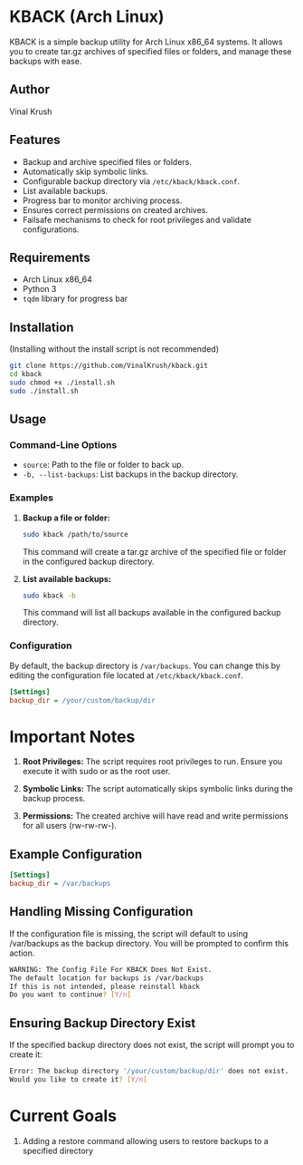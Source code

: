 # KBACK (Arch Linux)

KBACK is a simple backup utility for Arch Linux x86_64 systems. It allows you to create tar.gz archives of specified files or folders, and manage these backups with ease.

## Author

Vinal Krush

## Features

- Backup and archive specified files or folders.
- Automatically skip symbolic links.
- Configurable backup directory via `/etc/kback/kback.conf`.
- List available backups.
- Progress bar to monitor archiving process.
- Ensures correct permissions on created archives.
- Failsafe mechanisms to check for root privileges and validate configurations.

## Requirements

- Arch Linux x86_64
- Python 3
- `tqdm` library for progress bar

## Installation
(Installing without the install script is not recommended)

```bash
git clone https://github.com/VinalKrush/kback.git
cd kback
sudo chmod +x ./install.sh
sudo ./install.sh
```

## Usage

### Command-Line Options

- `source`: Path to the file or folder to back up.
- `-b, --list-backups`: List backups in the backup directory.

### Examples

1. **Backup a file or folder:**

    ```bash
    sudo kback /path/to/source
    ```

    This command will create a tar.gz archive of the specified file or folder in the configured backup directory.

2. **List available backups:**

    ```bash
    sudo kback -b
    ```

    This command will list all backups available in the configured backup directory.

### Configuration

By default, the backup directory is `/var/backups`. You can change this by editing the configuration file located at `/etc/kback/kback.conf`.

```ini
[Settings]
backup_dir = /your/custom/backup/dir
```

# Important Notes

1. **Root Privileges:**
   The script requires root privileges to run. Ensure you execute it with sudo or as the root user.
   
2. **Symbolic Links:**
   The script automatically skips symbolic links during the backup process.
   
3. **Permissions:**
   The created archive will have read and write permissions for all users (rw-rw-rw-).

## Example Configuration

```ini
[Settings]
backup_dir = /var/backups
```

## Handling Missing Configuration

If the configuration file is missing, the script will default to using /var/backups as the backup directory. You will be prompted to confirm this action.

```bash
WARNING: The Config File For KBACK Does Not Exist.
The default location for backups is /var/backups
If this is not intended, please reinstall kback
Do you want to continue? [Y/n]
```

## Ensuring Backup Directory Exist

If the specified backup directory does not exist, the script will prompt you to create it:

```bash
Error: The backup directory '/your/custom/backup/dir' does not exist.
Would you like to create it? [Y/n]
```

# Current Goals

1. Adding a restore command allowing users to restore backups to a specified directory
